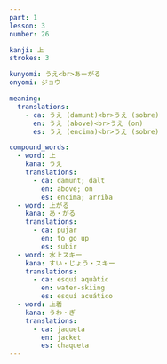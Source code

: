 ```yaml
---
part: 1
lesson: 3
number: 26

kanji: 上
strokes: 3

kunyomi: うえ<br>あーがる
onyomi: ジョウ

meaning:
  translations:
    - ca: うえ (damunt)<br>うえ (sobre)
      en: うえ (above)<br>うえ (on)
      es: うえ (encima)<br>うえ (sobre)

compound_words:
  - word: 上
    kana: うえ
    translations:
      - ca: damunt; dalt
        en: above; on
        es: encima; arriba
  - word: 上がる
    kana: あ・がる
    translations:
      - ca: pujar
        en: to go up
        es: subir
  - word: 水上スキー
    kana: すい・じょう・スキー
    translations:
      - ca: esquí aquàtic
        en: water-skiing
        es: esquí acuático
  - word: 上着
    kana: うわ・ぎ
    translations:
      - ca: jaqueta
        en: jacket
        es: chaqueta
---
```

